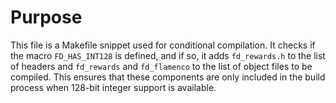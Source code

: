 # Purpose
This file is a Makefile snippet used for conditional compilation. It checks if the macro `FD_HAS_INT128` is defined, and if so, it adds `fd_rewards.h` to the list of headers and `fd_rewards` and `fd_flamenco` to the list of object files to be compiled. This ensures that these components are only included in the build process when 128-bit integer support is available.
